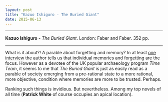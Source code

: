 ```yaml
---
layout: post
title: "Kazuo Ishiguro - The Buried Giant"
date: 2015-06-13
---
```


***
<b>Kazuo Ishiguro</b> - _The Buried Giant_. London: Faber and Faber.  352 pp. 

***

What is it about?!  A parable about forgetting and memory?  In at least <a href="https://www.youtube.com/watch?v=j_MpnJ4belI">one interview</a> the author tells us that individual memories and forgetting are the focus. However as a devotee of the UK popular archaeology program _Time Team_, it seems to me that _The Buried Giant_ is just as easily read as a parable of society emerging from a pre-rational state to a more rational, more objective, condition where memories are more to be trusted.  Perhaps.

Ranking such things is invidious.  But nevertheless.  Among my top novels of all time  (<b>Patrick White</b> of course occupies an apical location).




